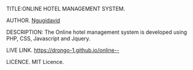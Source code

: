 TITLE:ONLINE HOTEL MANAGEMENT SYSTEM.

AUTHOR.
[Ngugidavid](https://drongo-1.github.io/online--)

DESCRIPTION:
The Online hotel management system is developed using PHP, CSS, Javascript and Jquery.  

LIVE LINK.
https://drongo-1.github.io/online--

LICENCE.
MIT Licence.


